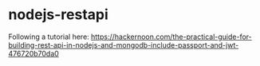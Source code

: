# nodejs-restapi
Following a tutorial here:
https://hackernoon.com/the-practical-guide-for-building-rest-api-in-nodejs-and-mongodb-include-passport-and-jwt-476720b70da0
